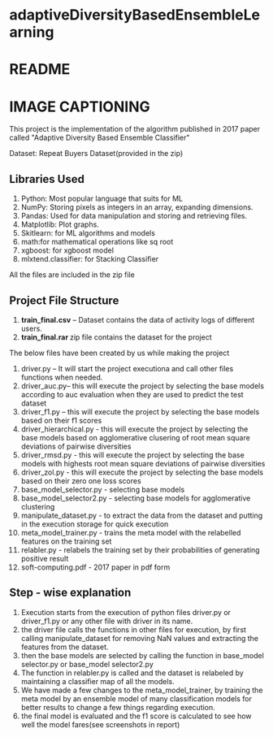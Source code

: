 # adaptiveDiversityBasedEnsembleLearning

# README #

# IMAGE CAPTIONING #

This project is the implementation of the algorithm published in 2017 paper called "Adaptive Diversity Based Ensemble Classifier"

Dataset:  Repeat Buyers Dataset(provided in the zip)

## Libraries Used ##
1. Python: Most popular language that suits for ML
2. NumPy:  Storing pixels as integers in an array, expanding dimensions.
3. Pandas: Used for data manipulation and storing and retrieving files.
4. Matplotlib: Plot graphs.
5. Skitlearn: for ML algorithms and models
6. math:for mathematical operations like sq root
7. xgboost: for xgboost model
8. mlxtend.classifier: for Stacking Classifier

All the files are included in the zip file
## Project File Structure ##
1. <b> train_final.csv</b> – Dataset contains the data of activity logs of different users.
2. <b> train_final.rar </b> zip file contains the dataset for the project
 
The below files have been created by us while making the project 
1. driver.py – It will start the project executiona and call other files functions when needed.
2. driver_auc.py– this will execute the project by selecting the base models according to auc evaluation when they are used to predict the test dataset
3. driver_f1.py – this will execute the project by selecting the base models based on their f1 scores
4. driver_hierarchical.py - this will execute the project by selecting the base models based on agglomerative clusering of root mean square deviations of pairwise diversities
5. driver_rmsd.py - this will execute the project by selecting the base models with highests root mean square deviations of pairwise diversities
6. driver_zol.py - this will execute the project by selecting the base models based on their zero one loss scores
7. base_model_selector.py - selecting base models
8. base_model_selector2.py - selecting base models for agglomerative clustering
9. manipulate_dataset.py - to extract the data from the dataset and putting in the execution storage for quick execution
10. meta_model_trainer.py - trains the meta model with the relabelled features on the training set
11. relabler.py - relabels the training set by their probabilities of generating positive result
12. soft-computing.pdf - 2017 paper in pdf form


## Step - wise explanation ##
1. Execution starts from the execution of python files driver.py or driver_f1.py or any other file with driver in its name.
2. the driver file calls the functions in other files for execution, by first calling manipulate_dataset for removing NaN values and extracting the features from the dataset.
3. then the base models are selected by calling the function in base_model selector.py or base_model selector2.py
4. The function in relabler.py is called and the dataset is relabeled by maintaining a classifier map of all the models.
5. We have made a few changes to the meta_model_trainer, by training the meta model by an ensemble model of many classification models for better results to change a few things regarding execution.
6. the final model is evaluated and the f1 score is calculated to see how well the model fares(see screenshots in report)



